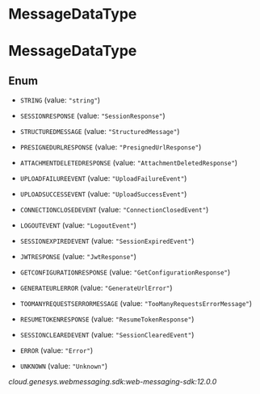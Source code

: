 # MessageDataType


# MessageDataType

## Enum


* `STRING` (value: `"string"`)

* `SESSIONRESPONSE` (value: `"SessionResponse"`)

* `STRUCTUREDMESSAGE` (value: `"StructuredMessage"`)

* `PRESIGNEDURLRESPONSE` (value: `"PresignedUrlResponse"`)

* `ATTACHMENTDELETEDRESPONSE` (value: `"AttachmentDeletedResponse"`)

* `UPLOADFAILUREEVENT` (value: `"UploadFailureEvent"`)

* `UPLOADSUCCESSEVENT` (value: `"UploadSuccessEvent"`)

* `CONNECTIONCLOSEDEVENT` (value: `"ConnectionClosedEvent"`)

* `LOGOUTEVENT` (value: `"LogoutEvent"`)

* `SESSIONEXPIREDEVENT` (value: `"SessionExpiredEvent"`)

* `JWTRESPONSE` (value: `"JwtResponse"`)

* `GETCONFIGURATIONRESPONSE` (value: `"GetConfigurationResponse"`)

* `GENERATEURLERROR` (value: `"GenerateUrlError"`)

* `TOOMANYREQUESTSERRORMESSAGE` (value: `"TooManyRequestsErrorMessage"`)

* `RESUMETOKENRESPONSE` (value: `"ResumeTokenResponse"`)

* `SESSIONCLEAREDEVENT` (value: `"SessionClearedEvent"`)

* `ERROR` (value: `"Error"`)

* `UNKNOWN` (value: `"Unknown"`)




_cloud.genesys.webmessaging.sdk:web-messaging-sdk:12.0.0_
